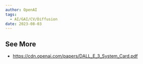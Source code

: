 ```yaml
---
author: OpenAI
tags:
  - AI/GAI/CV/Diffusion
date: 2023-08-03
---
```



## See More
- https://cdn.openai.com/papers/DALL_E_3_System_Card.pdf